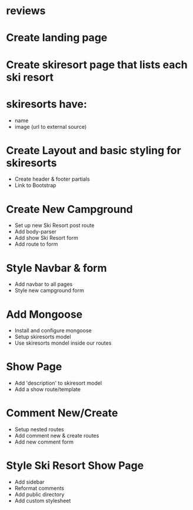 # reviews


# Create landing page
# Create skiresort page that lists each ski resort
# skiresorts have:
   * name
   * image (url to external source)

# Create Layout and basic styling for skiresorts
   * Create header & footer partials
   * Link to Bootstrap

# Create New Campground
   * Set up new Ski Resort post route
   * Add body-parser
   * Add show Ski Resort form
   * Add route to form

# Style Navbar & form
   * Add navbar to all pages
   * Style new campground form

# Add Mongoose
   * Install and configure mongoose
   * Setup skiresorts model
   * Use skiresorts mondel inside our routes

# Show Page
   * Add 'description' to skiresort model
   * Add a show route/template

# Comment New/Create
   * Setup nested routes
   * Add comment new & create routes
   * Add new comment form

# Style Ski Resort Show Page
   * Add sidebar
   * Reformat comments
   * Add public directory
   * Add custom stylesheet

   